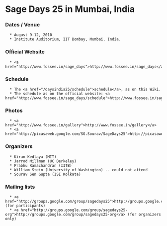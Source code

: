 

# Sage Days 25 in Mumbai, India


### Dates / Venue

      * August 9-12, 2010 
      * Institute Auditorium, IIT Bombay, Mumbai, India. 

### Official Website

      * <a href="http://www.fossee.in/sage_days">http://www.fossee.in/sage_days</a> 

### Schedule

      * The <a href="/daysindia25/schedule">schedule</a>, as on this Wiki. 
      * The schedule as on the official website: <a href="http://www.fossee.in/sage_days/schedule">http://www.fossee.in/sage_days/schedule</a> 

### Photos

      * <a href="http://www.fossee.in/gallery">http://www.fossee.in/gallery</a> 
      * <a href="http://picasaweb.google.com/SG.Sourav/SageDays25">http://picasaweb.google.com/SG.Sourav/SageDays25</a> 

### Organizers

      * Kiran Kedlaya (MIT) 
      * Jarrod Millman (UC Berkeley) 
      * Prabhu Ramachandran (IITB) 
      * William Stein (University of Washington) -- could not attend 
      * Sourav Sen Gupta (ISI Kolkata) 

### Mailing lists

      * <a href="http://groups.google.com/group/sagedays25">http://groups.google.com/group/sagedays25</a> (for participants) 
      * <a href="http://groups.google.com/group/sagedays25-org">http://groups.google.com/group/sagedays25-org</a> (for organizers only) 